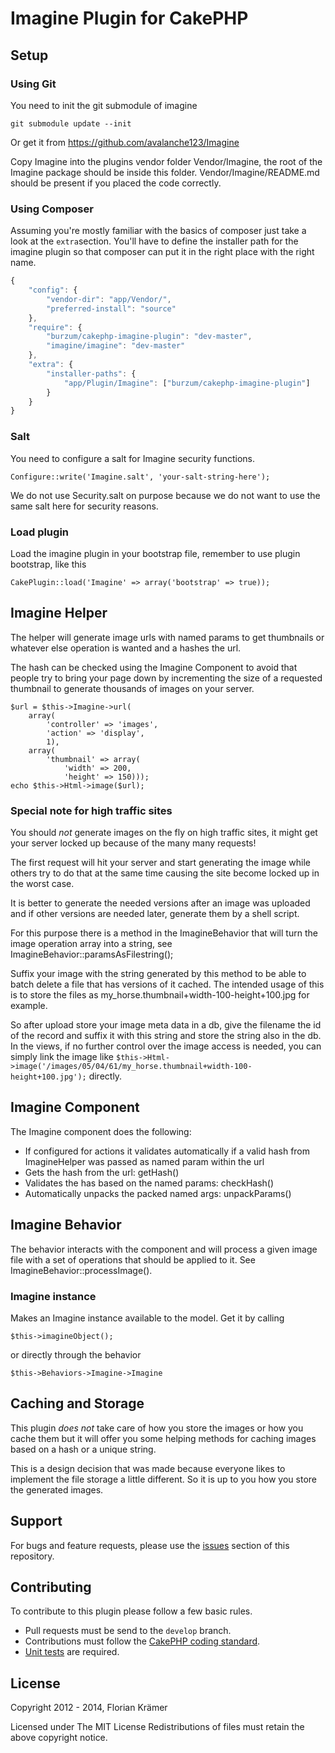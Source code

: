 # Imagine Plugin for CakePHP #

## Setup ##

### Using Git ###

You need to init the git submodule of imagine

	git submodule update --init

Or get it from https://github.com/avalanche123/Imagine

Copy Imagine into the plugins vendor folder Vendor/Imagine, the root of the Imagine package should be inside this folder. Vendor/Imagine/README.md should be present if you placed the code correctly.

### Using Composer ###

Assuming you're mostly familiar with the basics of composer just take a look at the ```extra```section. You'll have to define the installer path for the imagine plugin so that composer can put it in the right place with the right name.

```js
{
    "config": {
        "vendor-dir": "app/Vendor/",
        "preferred-install": "source"
    },
    "require": {
        "burzum/cakephp-imagine-plugin": "dev-master",
        "imagine/imagine": "dev-master"
    },
    "extra": {
        "installer-paths": {
            "app/Plugin/Imagine": ["burzum/cakephp-imagine-plugin"]
        }
    }
}
```

### Salt ###

You need to configure a salt for Imagine security functions.

	Configure::write('Imagine.salt', 'your-salt-string-here');

We do not use Security.salt on purpose because we do not want to use the same salt here for security reasons.

### Load plugin ###

Load the imagine plugin in your bootstrap file, remember to use plugin bootstrap, like this

    CakePlugin::load('Imagine' => array('bootstrap' => true));

## Imagine Helper ##

The helper will generate image urls with named params to get thumbnails or whatever else operation is wanted and a hashes the url.

The hash can be checked using the Imagine Component to avoid that people try to bring your page down by incrementing the size of a requested thumbnail to generate thousands of images on your server.

	$url = $this->Imagine->url(
		array(
			'controller' => 'images',
			'action' => 'display',
			1),
		array(
			'thumbnail' => array(
				'width' => 200,
				'height' => 150)));
	echo $this->Html->image($url);

### Special note for high traffic sites ###

You should *not* generate images on the fly on high traffic sites, it might get your server locked up because of the many many requests!

The first request will hit your server and start generating the image while others try to do that at the same time causing the site become locked up in the worst case.

It is better to generate the needed versions after an image was uploaded and if other versions are needed later, generate them by a shell script.

For this purpose there is a method in the ImagineBehavior that will turn the image operation array into a string, see ImagineBehavior::paramsAsFilestring();

Suffix your image with the string generated by this method to be able to batch delete a file that has versions of it cached. The intended usage of this is to store the files as my_horse.thumbnail+width-100-height+100.jpg for example.

So after upload store your image meta data in a db, give the filename the id of the record and suffix it with this string and store the string also in the db. In the views, if no further control over the image access is needed, you can simply link the image like `$this->Html->image('/images/05/04/61/my_horse.thumbnail+width-100-height+100.jpg');` directly.

## Imagine Component ##

The Imagine component does the following:

 * If configured for actions it validates automatically if a valid hash from ImagineHelper was passed as named param within the url
 * Gets the hash from the url: getHash()
 * Validates the has based on the named params: checkHash()
 * Automatically unpacks the packed named args: unpackParams()

## Imagine Behavior ##

The behavior interacts with the component and will process a given image file with a set of operations that should be applied to it. See ImagineBehavior::processImage().

### Imagine instance ###

Makes an Imagine instance available to the model. Get it by calling

	$this->imagineObject();

or directly through the behavior

	$this->Behaviors->Imagine->Imagine

## Caching and Storage ##

This plugin *does not* take care of how you store the images or how you cache them but it will offer you some helping methods for caching images based on a hash or a unique string.

This is a design decision that was made because everyone likes to implement the file storage a little different. So it is up to you how you store the generated images.

Support
-------

For bugs and feature requests, please use the [issues](https://github.com/burzum/cakephp-imagine-plugin/issues) section of this repository.

Contributing
------------

To contribute to this plugin please follow a few basic rules.

* Pull requests must be send to the ```develop``` branch.
* Contributions must follow the [CakePHP coding standard](http://book.cakephp.org/2.0/en/contributing/cakephp-coding-conventions.html).
* [Unit tests](http://book.cakephp.org/2.0/en/development/testing.html) are required.

License
-------

Copyright 2012 - 2014, Florian Krämer

Licensed under The MIT License
Redistributions of files must retain the above copyright notice.
